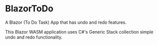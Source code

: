 # BlazorToDo
A Blazor (To Do Task) App that has undo and redo features.

This Blazor WASM application uses C#'s Generic Stack collection simple undo and redo functionality.
